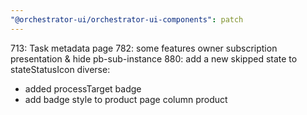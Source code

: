 ```yaml
---
"@orchestrator-ui/orchestrator-ui-components": patch
---
```


713: Task metadata page
782: some features owner subscription presentation & hide pb-sub-instance 
880: add a new skipped state to stateStatusIcon
diverse:
- added processTarget badge
- add badge style to product page column product

